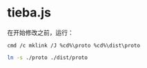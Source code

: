 # tieba.js


在开始修改之前，运行：

```shell
cmd /c mklink /J %cd%\proto %cd%\dist\proto
```

```bash
ln -s ./proto ./dist/proto 
```

